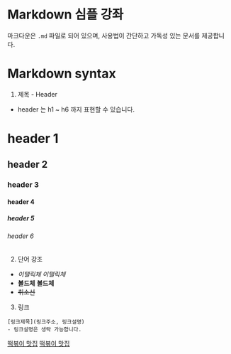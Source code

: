 # Markdown 심플 강좌
마크다운은 ```.md``` 파일로 되어 있으며, 사용법이 간단하고 가독성 있는 문서를 제공합니다.  

# Markdown syntax
1. 제목 - Header
- header 는 h1 ~ h6 까지 표현할 수 있습니다.
# header 1
## header 2
### header 3
#### header 4
##### header 5
###### header 6


2. 단어 강조
- *이탤릭체* _이탤릭체_
- **볼드체** __볼드체__
- ~~취소선~~


3. 링크
```
[링크제목](링크주소, 링크설명)
- 링크설명은 생략 가능합니다.
```
[떡볶이 맛집](https://www.google.com/maps/search/떡볶이맛집/@37.3682219,126.9475436,13z/data=!3m1!4b1)
[떡볶이 맛집](https://www.google.com/maps/search/떡볶이맛집/@37.3682219,126.9475436,13z/data=!3m1!4b1, "떡볶이 맛집입니다")
